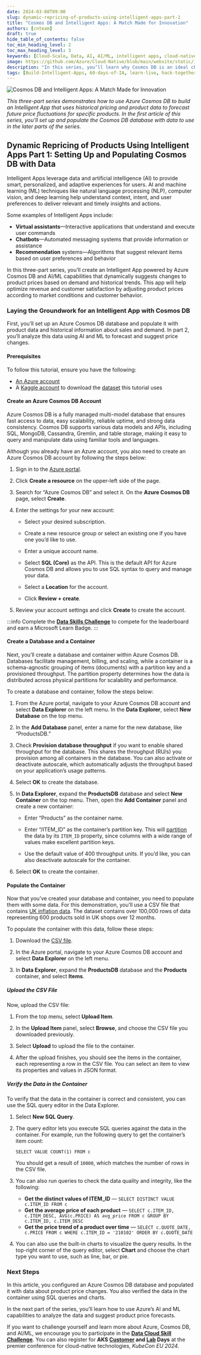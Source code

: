 ```yaml
---
date: 2024-03-08T09:00
slug: dynamic-repricing-of-products-using-intelligent-apps-part-1
title: "Cosmos DB and Intelligent Apps: A Match Made for Innovation"
authors: [cnteam]
draft: true
hide_table_of_contents: false
toc_min_heading_level: 2
toc_max_heading_level: 3
keywords: [Cloud-Scale, Data, AI, AI/ML, intelligent apps, cloud-native, 60-days, enterprise apps, digital experiences, app modernization]
image: https://github.com/Azure/Cloud-Native/blob/main/website/static/img/ogImage.png
description: "In this series, you’ll learn why Cosmos DB is an ideal choice for powering such applications—and how it makes building Intelligent Apps accessible and approachable. In the first article of this series, you’ll set up and populate the Cosmos DB database with data to use in the later parts of the series." 
tags: [Build-Intelligent-Apps, 60-days-of-IA, learn-live, hack-together, community-buzz, ask-the-expert, azure-kubernetes-service, azure-functions, azure-openai, azure-container-apps, azure-cosmos-db, github-copilot, github-codespaces, github-actions]
---
```


<head> 
  <meta property="og:url" content="https://azure.github.io/cloud-native/60daysofia/dynamic-repricing-of-products-using-intelligent-apps-part-1"/>
  <meta property="og:type" content="website"/> 
  <meta property="og:title" content="Build Intelligent Apps | AI Apps on Azure"/> 
  <meta property="og:description" content="In this series, you’ll learn why Cosmos DB is an ideal choice for powering such applications—and how it makes building Intelligent Apps accessible and approachable. In the first article of this series, you’ll set up and populate the Cosmos DB database with data to use in the later parts of the series."/> 
  <meta property="og:image" content="https://github.com/Azure/Cloud-Native/blob/main/website/static/img/ogImage.png"/> 
  <meta name="twitter:url" content="https://azure.github.io/Cloud-Native/60daysofIA/dynamic-repricing-of-products-using-intelligent-apps-part-1" /> 
  <meta name="twitter:title" content="Build Intelligent Apps | AI Apps on Azure" />
 <meta name="twitter:description" content="In this series, you’ll learn why Cosmos DB is an ideal choice for powering such applications—and how it makes building Intelligent Apps accessible and approachable. In the first article of this series, you’ll set up and populate the Cosmos DB database with data to use in the later parts of the series." />
  <meta name="twitter:image" content="https://azure.github.io/Cloud-Native/img/ogImage.png" /> 
  <meta name="twitter:card" content="summary_large_image" /> 
  <meta name="twitter:creator" content="@devanshidiaries" /> 
  <link rel="canonical" href="https://azure.github.io/Cloud-Native/60daysofIA/dynamic-repricing-of-products-using-intelligent-apps-part-1" /> 
</head> 

<!-- End METADATA -->

![Cosmos DB and Intelligent Apps: A Match Made for Innovation](../../static/img/60-days-of-ia/blogs/2024-03-08/3-1-1.jpeg)

*This three-part series demonstrates how to use Azure Cosmos DB to build an Intelligent App that uses historical pricing and product data to forecast future price fluctuations for specific products. In the first article of this series, you’ll set up and populate the Cosmos DB database with data to use in the later parts of the series.*

## Dynamic Repricing of Products Using Intelligent Apps Part 1: Setting Up and Populating Cosmos DB with Data

Intelligent Apps leverage data and artificial intelligence (AI) to provide smart, personalized, and adaptive experiences for users. AI and machine learning (ML) techniques like natural language processing (NLP), computer vision, and deep learning help understand context, intent, and user preferences to deliver relevant and timely insights and actions.

Some examples of Intelligent Apps include:

- **Virtual assistants**—Interactive applications that understand and execute user commands
- **Chatbots**—Automated messaging systems that provide information or assistance
- **Recommendation** systems—Algorithms that suggest relevant items based on user preferences and behavior

In this three-part series, you’ll create an Intelligent App powered by Azure Cosmos DB and AI/ML capabilities that dynamically suggests changes to product prices based on demand and historical trends. This app will help optimize revenue and customer satisfaction by adjusting product prices according to market conditions and customer behavior.

### Laying the Groundwork for an Intelligent App with Cosmos DB

First, you’ll set up an Azure Cosmos DB database and populate it with product data and historical information about sales and demand. In part 2, you’ll analyze this data using AI and ML to forecast and suggest price changes.

#### Prerequisites

To follow this tutorial, ensure you have the following:

- [An Azure account](https://azure.microsoft.com/free/?ocid=buildia24_60days_blogs)
- A [Kaggle account](https://www.kaggle.com/account/login?phase=startRegisterTab&returnUrl=%2F) to download the [dataset](https://www.kaggle.com/datasets/sujaykapadnis/price-quote-data/data) this tutorial uses

#### Create an Azure Cosmos DB Account

Azure Cosmos DB is a fully managed multi-model database that ensures fast access to data, easy scalability, reliable uptime, and strong data consistency. Cosmos DB supports various data models and APIs, including SQL, MongoDB, Cassandra, Gremlin, and table storage, making it easy to query and manipulate data using familiar tools and languages.

Although you already have an Azure account, you also need to create an Azure Cosmos DB account by following the steps below:

1. Sign in to the [Azure portal](https://portal.azure.com/).

2. Click **Create a resource** on the upper-left side of the page.

3. Search for “Azure Cosmos DB” and select it. On the **Azure Cosmos DB** page, select **Create**.

4. Enter the settings for your new account: 
    - Select your desired subscription.

    - Create a new resource group or select an existing one if you have one you’d like to use.
    - Enter a unique account name.

    - Select **SQL (Core)** as the API. This is the default API for Azure Cosmos DB and allows you to use SQL syntax to query and manage your data.

    - Select a **Location** for the account.

    - Click **Review + create**.

5. Review your account settings and click **Create** to create the account.

:::info
Complete the **[Data Skills Challenge](https://aka.ms/intelligent-apps/data-csc?ocid=buildia24_60days_blogs)** to compete for the leaderboard and earn a Microsoft Learn Badge.
:::

#### Create a Database and a Container

Next, you’ll create a database and container within Azure Cosmos DB. Databases facilitate management, billing, and scaling, while a container is a schema-agnostic grouping of items (documents) with a partition key and a provisioned throughput. The partition property determines how the data is distributed across physical partitions for scalability and performance.

To create a database and container, follow the steps below:

1. From the Azure portal, navigate to your Azure Cosmos DB account and select **Data Explorer** on the left menu. In the **Data Explorer**, select **New Database** on the top menu.

2. In the **Add Database** panel, enter a name for the new database, like “ProductsDB.”

3. Check **Provision database throughput** if you want to enable shared throughput for the database. This shares the throughput (RU/s) you provision among all containers in the database. You can also activate or deactivate autoscale, which automatically adjusts the throughput based on your application’s usage patterns.

4. Select **OK** to create the database.

5. In **Data Explorer**, expand the **ProductsDB** database and select **New Container** on the top menu. Then, open the **Add Container** panel and create a new container:

    - Enter “Products” as the container name.

    - Enter “/ITEM_ID” as the container’s partition key. This will [partition](https://learn.microsoft.com/en-us/azure/cosmos-db/partitioning-overview) the data by its `ITEM_ID` property, since columns with a wide range of values make excellent partition keys.

    - Use the default value of 400 throughput units. If you’d like, you can also deactivate autoscale for the container.

6. Select **OK** to create the container.

#### Populate the Container

Now that you’ve created your database and container, you need to populate them with some data. For this demonstration, you’ll use a CSV file that contains [UK inflation data](https://www.ons.gov.uk/economy/inflationandpriceindices/datasets/consumerpriceindicescpiandretailpricesindexrpiitemindicesandpricequotes). The dataset contains over 100,000 rows of data representing 600 products sold in UK shops over 12 months.

To populate the container with this data, follow these steps:

1. Download the [CSV file](https://www.kaggle.com/datasets/sujaykapadnis/price-quote-data/data).

2. In the Azure portal, navigate to your Azure Cosmos DB account and select **Data Explorer** on the left menu.

3. In **Data Explorer**, expand the **ProductsDB** database and the **Products** container, and select **Items**.

##### *Upload the CSV File*

Now, upload the CSV file:

1. From the top menu, select **Upload Item**.

2. In the **Upload Item** panel, select **Browse**, and choose the CSV file you downloaded previously.

3. Select **Upload** to upload the file to the container.

4. After the upload finishes, you should see the items in the container, each representing a row in the CSV file. You can select an item to view its properties and values in JSON format.

##### *Verify the Data in the Container*

To verify that the data in the container is correct and consistent, you can use the SQL query editor in the Data Explorer.

1. Select **New SQL Query**.
2. The query editor lets you execute SQL queries against the data in the container. For example, run the following query to get the container’s item count:

    ```SELECT VALUE COUNT(1) FROM c```

    You should get a result of `10000`, which matches the number of rows in the CSV file.

  3. You can also run queries to check the data quality and integrity, like the following: 
      - **Get the distinct values of ITEM_ID** — `SELECT DISTINCT VALUE c.ITEM_ID FROM c`
      - **Get the average price of each product** — `SELECT c.ITEM_ID, c.ITEM_DESC,
AVG(c.PRICE) AS avg_price FROM c GROUP BY c.ITEM_ID, c.ITEM_DESC`
      - **Get the price trend of a product over time** — `SELECT c.QUOTE_DATE, c.PRICE FROM c WHERE c.ITEM_ID = '210102' ORDER BY c.QUOTE_DATE`
4. You can also use the built-in charts to visualize the query results. In the top-right corner of the query editor, select **Chart** and choose the chart type you want to use, such as line, bar, or pie.

### Next Steps

In this article, you configured an Azure Cosmos DB database and populated it with data about product price changes. You also verified the data in the container using SQL queries and charts.

In the next part of the series, you’ll learn how to use Azure’s AI and ML capabilities to analyze the data and suggest product price forecasts. 

If you want to challenge yourself and learn more about Azure, Cosmos DB, and AI/ML, we encourage you to participate in the **[Data Cloud Skill Challenge](https://azure.github.io/Cloud-Native/Build-IA/CloudSkills)**. You can also register for **AKS [Customer](https://aka.ms/aks-day) and [Lab](https://aka.ms/aks-lab-day) Days** at the premier conference for cloud-native technologies, *KubeCon EU 2024*.